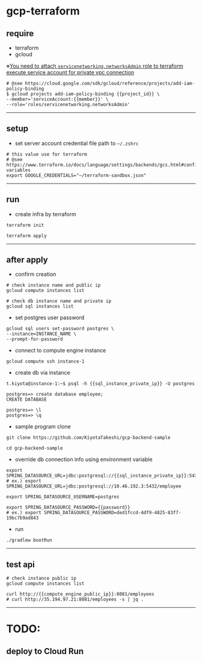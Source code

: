 # gcp-terraform

## require

- terraform
- gcloud

※[You need to attach `servicenetworking.networksAdmin` role to terraform execute service account for private vpc connection](https://github.com/hashicorp/terraform-provider-google/issues/4066#issuecomment-513650386)

```shell
# @see https://cloud.google.com/sdk/gcloud/reference/projects/add-iam-policy-binding
$ gcloud projects add-iam-policy-binding {{project_id}} \
--member='serviceAccount:{{member}}' \
--role='roles/servicenetworking.networksAdmin'
```

---
## setup

- set server account credential file path to `~/.zshrc` 

```shell
# this value use for terraform
# @see https://www.terraform.io/docs/language/settings/backends/gcs.html#configuration-variables
export GOOGLE_CREDENTIALS="~/terraform-sandbox.json"
```

---
## run

- create infra by terraform

```shell
terraform init

terraform apply
```

---
## after apply

- confirm creation 

```shell
# check instance name and public ip
gcloud compute instances list

# check db instance name and private ip
gcloud sql instances list
```

- set postgres user password

```shell
gcloud sql users set-password postgres \
--instance=INSTANCE_NAME \
--prompt-for-password
```

- connect to compute engine instance

```shell
gcloud compute ssh instance-1
```

- create db via instance

```shell
t.kiyota@instance-1:~$ psql -h {{sql_instance_private_ip}} -U postgres

postgres=> create database employee;
CREATE DATABASE

postgres=> \l
postgres=> \q
```

- sample program clone

```shell
git clone https://github.com/KiyotaTakeshi/gcp-backend-sample

cd gcp-backend-sample
```

- override db connection info using environment variable

```shell
export SPRING_DATASOURCE_URL=jdbc:postgresql://{{sql_instance_private_ip}}:5432/employee
# ex.) export SPRING_DATASOURCE_URL=jdbc:postgresql://10.46.192.3:5432/employee

export SPRING_DATASOURCE_USERNAME=postgres

export SPRING_DATASOURCE_PASSWORD={{password}}
# ex.) export SPRING_DATASOURCE_PASSWORD=ded1fccd-4df9-4825-83f7-19bc7b9ad843
```

- run

```shell
./gradlew bootRun
```

---
## test api

```shell
# check instance public ip
gcloud compute instances list

curl http://{{compute_engine_public_ip}}:8081/employees
# curl http://35.194.97.21:8081/employees -s | jq .
```


---
# TODO: 

## deploy to Cloud Run

